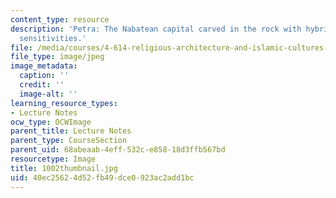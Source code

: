```yaml
---
content_type: resource
description: 'Petra: The Nabatean capital carved in the rock with hybrid Hellenistic
  sensitivities.'
file: /media/courses/4-614-religious-architecture-and-islamic-cultures-fall-2002/40ec25624d52fb49dce0923ac2add1bc_1002thumbnail.jpg
file_type: image/jpeg
image_metadata:
  caption: ''
  credit: ''
  image-alt: ''
learning_resource_types:
- Lecture Notes
ocw_type: OCWImage
parent_title: Lecture Notes
parent_type: CourseSection
parent_uid: 68abeaab-4eff-532c-e858-18d3ffb567bd
resourcetype: Image
title: 1002thumbnail.jpg
uid: 40ec2562-4d52-fb49-dce0-923ac2add1bc
---
```

